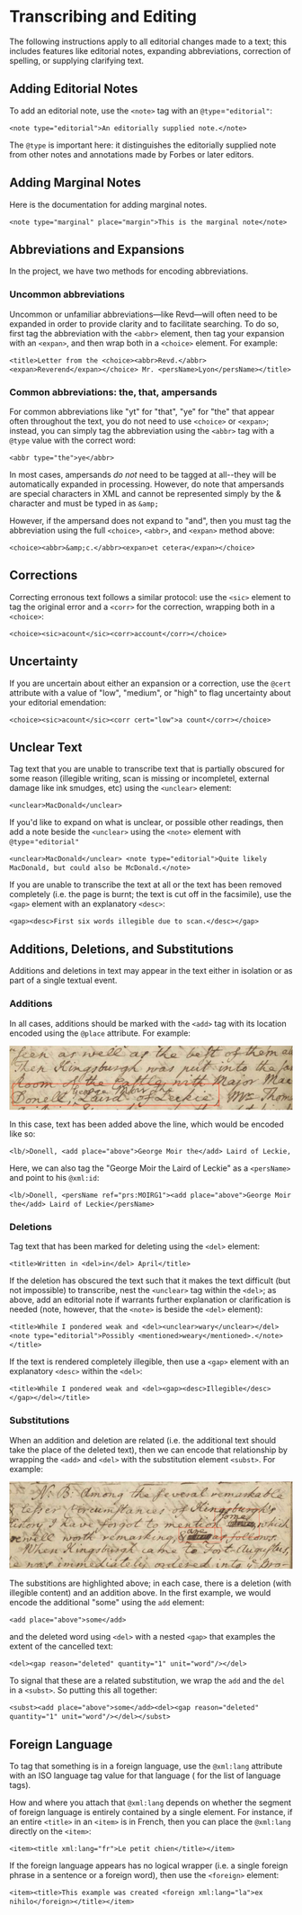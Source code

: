 
# Transcribing and Editing

The following instructions apply to all editorial changes made to a text; this includes features like editorial notes, expanding abbreviations, correction of spelling, or supplying clarifying text.

## Adding Editorial Notes

To add an editorial note, use the `<note>` tag with an `@type`=`"editorial"`: 
```
<note type="editorial">An editorially supplied note.</note>
```
 The `@type` is important here: it distinguishes the editorially supplied note from other notes and annotations made by Forbes or later editors.
 
## Adding Marginal Notes

Here is the documentation for adding marginal notes. 

```
<note type="marginal" place="margin">This is the marginal note</note>
```

## Abbreviations and Expansions

In the project, we have two methods for encoding abbreviations.

### Uncommon abbreviations


Uncommon or unfamiliar abbreviations—like Revd—will often need to be expanded in order to provide clarity and to facilitate searching. To do so, first tag the abbreviation with the `<abbr>` element, then tag your expansion with an `<expan>`, and then wrap both in a `<choice>` element. For example: 

```
<title>Letter from the <choice><abbr>Revd.</abbr><expan>Reverend</expan></choice> Mr. <persName>Lyon</persName></title>
```


### Common abbreviations: the, that, ampersands

For common abbreviations like "yt" for "that", "ye" for "the" that appear often throughout the text, you do not need to use `<choice>` or `<expan>`; instead, you can simply tag the abbreviation using the `<abbr>` tag with a `@type` value with the correct word:

```
<abbr type="the">ye</abbr>
```

In most cases, ampersands *do not* need to be tagged at all--they will be automatically expanded in processing. However, do note that ampersands are special characters in XML and cannot be represented simply by the & character and must be typed in as `&amp;`

However, if the ampersand does not expand to "and", then you must tag the abbreviation using the full `<choice>`, `<abbr>`, and `<expan>` method above:

```
<choice><abbr>&amp;c.</abbr><expan>et cetera</expan></choice>
```


## Corrections

Correcting erronous text follows a similar protocol: use the `<sic>` element to tag the original error and a `<corr>` for the correction, wrapping both in a `<choice>`: 
```
<choice><sic>acount</sic><corr>account</corr></choice>
```


## Uncertainty

If you are uncertain about either an expansion or a correction, use the `@cert` attribute with a value of "low", "medium", or "high" to flag uncertainty about your editorial emendation: 
```
<choice><sic>acount</sic><corr cert="low">a count</corr></choice>
```


## Unclear Text

Tag text that you are unable to transcribe text that is partially obscured for some reason (illegible writing, scan is missing or incompletel, external damage like ink smudges, etc) using the `<unclear>` element: 
```
<unclear>MacDonald</unclear>
```
 If you'd like to expand on what is unclear, or possible other readings, then add a note beside the `<unclear>` using the `<note>` element with `@type`=`"editorial"` 
```
<unclear>MacDonald</unclear> <note type="editorial">Quite likely MacDonald, but could also be McDonald.</note>
```


If you are unable to transcribe the text at all or the text has been removed completely (i.e. the page is burnt; the text is cut off in the facsimile), use the `<gap>` element with an explanatory `<desc>`: 
```
<gap><desc>First six words illegible due to scan.</desc></gap>
```


## Additions, Deletions, and Substitutions

Additions and deletions in text may appear in the text either in isolation or as part of a single textual event. 

### Additions

In all cases, additions should be marked with the `<add>` tag with its location encoded using the `@place` attribute. For example:

![Example from v02.0221.01](images/addition_example.png)

In this case, text has been added above the line, which would be encoded like so: 

```
<lb/>Donell, <add place="above">George Moir the</add> Laird of Leckie,
```

Here, we can also tag the "George Moir the Laird of Leckie" as a `<persName>` and point to his `@xml:id`:

```
<lb/>Donell, <persName ref="prs:MOIRG1"><add place="above">George Moir the</add> Laird of Leckie</persName>
```

### Deletions

Tag text that has been marked for deleting using the `<del>` element: 
```
<title>Written in <del>in</del> April</title>
```
 If the deletion has obscured the text such that it makes the text difficult (but not impossible) to transcribe, nest the `<unclear>` tag within the `<del>`; as above, add an editorial note if warrants further explanation or clarification is needed (note, however, that the `<note>` is beside the `<del>` element): 
```
<title>While I pondered weak and <del><unclear>wary</unclear></del><note type="editorial">Possibly <mentioned>weary</mentioned>.</note></title>
```


If the text is rendered completely illegible, then use a `<gap>` element with an explanatory `<desc>` within the `<del>`: 
```
<title>While I pondered weak and <del><gap><desc>Illegible</desc></gap></del></title>
```

### Substitutions

When an addition and deletion are related (i.e. the additional text should take the place of the deleted text), then we can encode that relationship by wrapping the `<add>` and `<del>` with the substitution element `<subst>`. For example:

![Example from v02.0221.01](images/substitution_example.png)

The substitions are highlighted above; in each case, there is a deletion (with illegible content) and an addition above. In the first example, we would encode the additional "some" using the `add` element:

```
<add place="above">some</add>
```
and the deleted word using `<del>` with a nested `<gap>` that examples the extent of the cancelled text:

```
<del><gap reason="deleted" quantity="1" unit="word"/></del>
```

To signal that these are a related substitution, we wrap the `add` and the `del` in a `<subst>`. So putting this all together:

```
<subst><add place="above">some</add><del><gap reason="deleted" quantity="1" unit="word"/></del></subst>
```

## Foreign Language

To tag that something is in a foreign language, use the `@xml:lang` attribute with an ISO language tag value for that language ( for the list of language tags).

How and where you attach that `@xml:lang` depends on whether the segment of foreign language is entirely contained by a single element. For instance, if an entire `<title>` in an `<item>` is in French, then you can place the `@xml:lang` directly on the `<item>`: 
```
<item><title xml:lang="fr">Le petit chien</title></item>
```
 If the foreign language appears has no logical wrapper (i.e. a single foreign phrase in a sentence or a foreign word), then use the `<foreign>` element: 
```
<item><title>This example was created <foreign xml:lang="la">ex nihilo</foreign></title></item>
```


